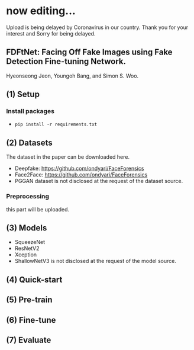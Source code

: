 # now editing... 
Upload is being delayed by Coronavirus in our country. Thank you for your interest and Sorry for being delayed.

## FDFtNet: Facing Off Fake Images using Fake Detection Fine-tuning Network.
Hyeonseong Jeon, Youngoh Bang,  and Simon S. Woo.
 
## (1) Setup
### Install packages
- `pip install -r requirements.txt`

## (2) Datasets
The dataset in the paper can be downloaded here.
* Deepfake: https://github.com/ondyari/FaceForensics
* Face2Face: https://github.com/ondyari/FaceForensics
* PGGAN dataset is not disclosed at the request of the dataset source.
### Preprocessing
this part will be uploaded.

## (3) Models
* SqueezeNet
* ResNetV2
* Xception
* ShallowNetV3 is not disclosed at the request of the model source.

## (4) Quick-start


## (5) Pre-train


## (6) Fine-tune


## (7) Evaluate
